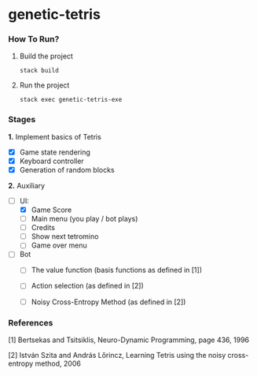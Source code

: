 # genetic-tetris

### How To Run?
1. Build the project
    ```
    stack build
    ```
2. Run the project
    ```
    stack exec genetic-tetris-exe
    ```

### Stages

**1.** Implement basics of Tetris
- [X] Game state rendering
- [X] Keyboard controller
- [X] Generation of random blocks

**2.** Auxiliary
- [ ] UI:
  - [X] Game Score
  - [ ] Main menu (you play / bot plays)
  - [ ] Credits
  - [ ] Show next tetromino
  - [ ] Game over menu
- [ ] Bot
  - [ ] The value function (basis functions as defined in [1])
  - [ ] Action selection (as defined in [2])
  - [ ] Noisy Cross-Entropy Method (as defined in [2])
  
  
### References
[1] Bertsekas and Tsitsiklis, Neuro-Dynamic Programming, page 436, 1996

[2] István Szita and András Lőrincz, Learning Tetris using the noisy cross-entropy method, 2006

